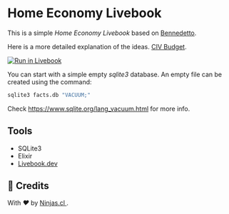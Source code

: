 # Home Economy Livebook

This is a simple _Home Economy Livebook_ based on [Bennedetto](https://github.com/arecker/bennedetto).

Here is a more detailed explanation of the ideas. [CIV Budget](https://archive.alexrecker.com/civ-budget.html).

[![Run in Livebook](https://livebook.dev/badge/v1/blue.svg)](https://livebook.dev/run?url=https://raw.githubusercontent.com/ElixirCL/home-economy/main/home-economy.livemd)

You can start with a simple empty _sqlite3_ database.
An empty file can be created using the command:

```bash
sqlite3 facts.db "VACUUM;"
```

Check https://www.sqlite.org/lang_vacuum.html for more info.

## Tools

- SQLite3
- Elixir
- [Livebook.dev](https://livebook.dev/)

## 🤩 Credits

<p>
  With <i class="fa fa-heart">&#9829;</i> by
  <a href="https://ninjas.cl">
    Ninjas.cl
  </a>.
</p>
